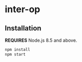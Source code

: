 # inter-op #

## Installation ##
**REQUIRES** Node.js 8.5 and above.

```bash
npm install
npm start
```
